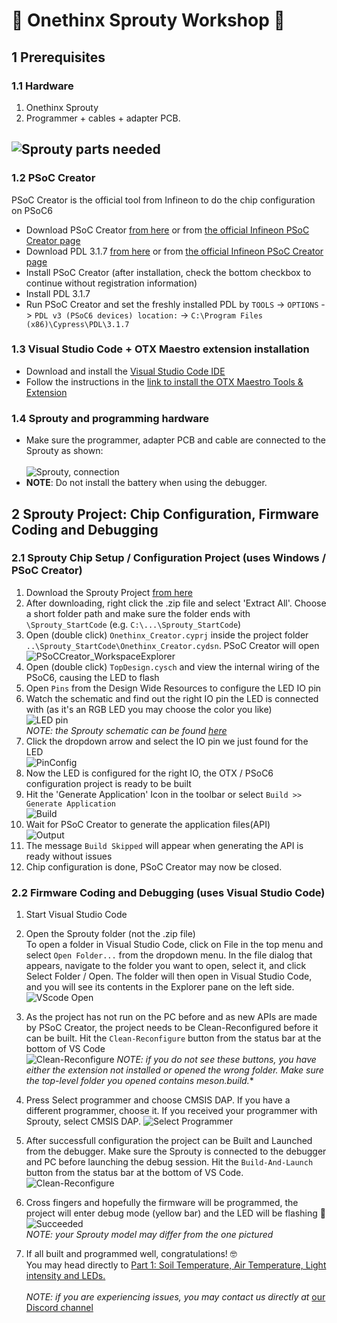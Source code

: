 # 🚀 Onethinx Sprouty Workshop 🚀
## 1 Prerequisites
### 1.1 Hardware
1. Onethinx Sprouty
1. Programmer + cables + adapter PCB.

![Sprouty parts needed](https://raw.githubusercontent.com/onethinx/Sprouty_Workshop/main/assets/img/Sprouty_need_500px.jpeg)
---
### 1.2 PSoC Creator
PSoC Creator is the official tool from Infineon to do the chip configuration on PSoC6
  - Download PSoC Creator [from here](https://drive.google.com/drive/folders/17IZQReRqCk6mNGf5SMYcHy2We6gLfeac?usp=share_link) or from [the official Infineon PSoC Creator page](https://www.infineon.com/cms/en/design-support/tools/sdk/psoc-software/psoc-creator/)
  - Download PDL 3.1.7 [from here](https://drive.google.com/drive/folders/17IZQReRqCk6mNGf5SMYcHy2We6gLfeac?usp=share_link) or from [the official Infineon PSoC Creator page](https://softwaretools.infineon.com/tools/com.ifx.tb.tool.psocperipheraldriverlibrarypdl)
  - Install PSoC Creator (after installation, check the bottom checkbox to continue without registration information)
  - Install PDL 3.1.7
  - Run PSoC Creator and set the freshly installed PDL by `TOOLS` -> `OPTIONS` -> `PDL v3 (PSoC6 devices) location:` -> `C:\Program Files (x86)\Cypress\PDL\3.1.7`

### 1.3 Visual Studio Code + OTX Maestro extension installation
  - Download and install the [Visual Studio Code IDE](https://code.visualstudio.com)
  - Follow the instructions in the [link to install the OTX Maestro Tools & Extension](https://github.com/onethinx/OTX-Maestro/blob/main/README.md#installation)

### 1.4 Sprouty and programming hardware
  - Make sure the programmer, adapter PCB and cable are connected to the Sprouty as shown:<br><br>
![Sprouty, connection](../assets/img/Sprouty_Debugger.jpg)<br>
  - **NOTE**: Do not install the battery when using the debugger.

## 2 Sprouty Project: Chip Configuration, Firmware Coding and Debugging

### 2.1 Sprouty Chip Setup / Configuration Project (uses Windows / PSoC Creator)

1. Download the Sprouty Project [from here](https://github.com/onethinx/Sprouty_Workshop/raw/main/assets/Sprouty_StartCode.zip)
1. After downloading, right click the .zip file and select 'Extract All'. Choose a short folder path and make sure the folder ends with `\Sprouty_StartCode` (e.g. `C:\...\Sprouty_StartCode`)
1. Open (double click) `Onethinx_Creator.cyprj` inside the project folder `..\Sprouty_StartCode\Onethinx_Creator.cydsn`. PSoC Creator will open<br>
![PSoCCreator_WorkspaceExplorer](../assets/img/PSoCCreator_WorkspaceExplorer.png)<br>
1. Open (double click) `TopDesign.cysch` and view the internal wiring of the PSoC6, causing the LED to flash
1. Open `Pins` from the Design Wide Resources to configure the LED IO pin
1. Watch the schematic and find out the right IO pin the LED is connected with (as it's an RGB LED you may choose the color you like)<br>
![LED pin](../assets/img/LEDpin.png)<br>
*NOTE: the Sprouty schematic can be found [here](../assets/Sprouty_Datasheet_Rev_A.pdf)*
1. Click the dropdown arrow and select the IO pin we just found for the LED<br>
![PinConfig](../assets/img/PinConfig.png)<br>
1. Now the LED is configured for the right IO, the OTX / PSoC6 configuration project is ready to be built
1. Hit the 'Generate Application' Icon in the toolbar or select `Build >> Generate Application`<br>
![Build](../assets/img/Creator_Build.png)<br>
1. Wait for PSoC Creator to generate the application files(API)<br>
![Output](../assets/img/Creator_Generate.png)<br>
1. The message `Build Skipped` will appear when generating the API is ready without issues
1. Chip configuration is done, PSoC Creator may now be closed.

### 2.2 Firmware Coding and Debugging (uses Visual Studio Code)

1. Start Visual Studio Code
1. Open the Sprouty folder (not the .zip file)<br>
To open a folder in Visual Studio Code, click on File in the top menu and select `Open Folder...` from the dropdown menu. In the file dialog that appears, navigate to the folder you want to open, select it, and click Select Folder / Open. The folder will then open in Visual Studio Code, and you will see its contents in the Explorer pane on the left side.
![VScode Open](../assets/img/SelectingFolder.png)<br>

1. As the project has not run on the PC before and as new APIs are made by PSoC Creator, the project needs to be Clean-Reconfigured before it can be built. Hit the `Clean-Reconfigure` button from the status bar at the bottom of VS Code<br>
![Clean-Reconfigure](../assets/img/Clean-Reconfigure.png)
  *NOTE: if you do not see these buttons, you have either the extension not installed or opened the wrong folder. Make sure the top-level folder you opened contains meson.build.**
   
1. Press Select programmer and choose CMSIS DAP. If you have a different programmer, choose it. If you received your programmer with Sprouty, select CMSIS DAP.
![Select Programmer](../assets/img/Select_Programmer.png)

1. After successfull configuration the project can be Built and Launched from the debugger. 
  Make sure the Sprouty is connected to the debugger and PC before launching the debug session.
  Hit the `Build-And-Launch` button from the status bar at the bottom of VS Code.
![Clean-Reconfigure](../assets/img/Build-Launch.png)<br>

6. Cross fingers and hopefully the firmware will be programmed, the project will enter debug mode (yellow bar) and the LED will be flashing 🎉<br>
![Succeeded](../assets/img/Succeeded.gif)<br>
*NOTE: your Sprouty model may differ from the one pictured*<br>
7. If all built and programmed well, congratulations! 🤓<br> You may head directly to [Part 1: Soil Temperature, Air Temperature, Light intensity and LEDs.](../Part_1_Temperatures_and_Light)<br><br>
*NOTE: if you are experiencing issues, you may contact us directly at* [our Discord channel](https://discord.gg/CvzZwXDk)<br>
